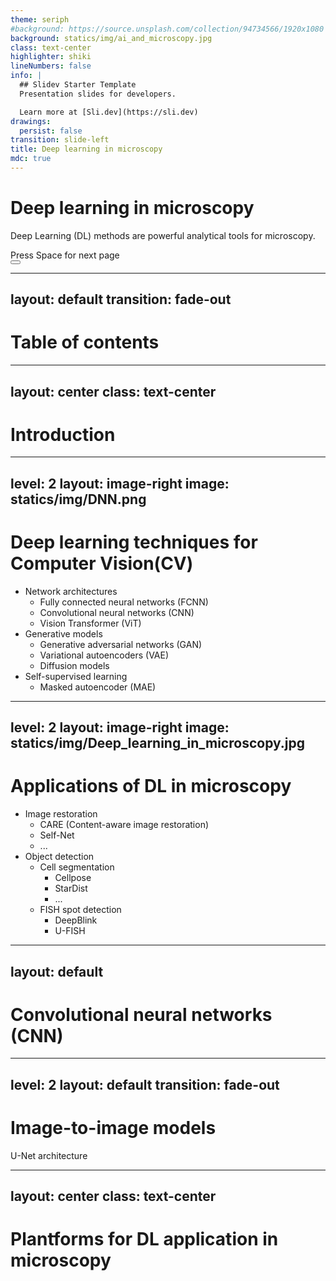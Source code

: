 ```yaml
---
theme: seriph
#background: https://source.unsplash.com/collection/94734566/1920x1080
background: statics/img/ai_and_microscopy.jpg
class: text-center
highlighter: shiki
lineNumbers: false
info: |
  ## Slidev Starter Template
  Presentation slides for developers.

  Learn more at [Sli.dev](https://sli.dev)
drawings:
  persist: false
transition: slide-left
title: Deep learning in microscopy
mdc: true
---
```


# Deep learning in microscopy

Deep Learning (DL) methods are powerful analytical tools for microscopy.

<div class="pt-12">
  <span @click="$slidev.nav.next" class="px-2 py-1 rounded cursor-pointer" hover="bg-white bg-opacity-10">
    Press Space for next page <carbon:arrow-right class="inline"/>
  </span>
</div>

<div class="abs-br m-6 flex gap-2">
  <button @click="$slidev.nav.openInEditor()" title="Open in Editor" class="text-xl slidev-icon-btn opacity-50 !border-none !hover:text-white">
    <carbon:edit />
  </button>
  <a href="https://github.com/slidevjs/slidev" target="_blank" alt="GitHub"
    class="text-xl slidev-icon-btn opacity-50 !border-none !hover:text-white">
    <carbon-logo-github />
  </a>
</div>

<!--
The last comment block of each slide will be treated as slide notes. It will be visible and editable in Presenter Mode along with the slide. [Read more in the docs](https://sli.dev/guide/syntax.html#notes)
-->

---
layout: default
transition: fade-out
---

# Table of contents

<Toc maxDepth="3"></Toc>

---
layout: center
class: text-center
---

# Introduction

---
level: 2
layout: image-right
image: statics/img/DNN.png
---

# Deep learning techniques for Computer Vision(CV)

+ Network architectures
  - Fully connected neural networks (FCNN)
  - Convolutional neural networks (CNN)
  - Vision Transformer (ViT)
+ Generative models
  - Generative adversarial networks (GAN)
  - Variational autoencoders (VAE)
  - Diffusion models
+ Self-supervised learning
  - Masked autoencoder (MAE)


---
level: 2
layout: image-right
image: statics/img/Deep_learning_in_microscopy.jpg
---

# Applications of DL in microscopy

+ Image restoration
  - CARE (Content-aware image restoration)
  - Self-Net
  - ...
+ Object detection
  - Cell segmentation
    * Cellpose
    * StarDist
    * ...
  - FISH spot detection
    * DeepBlink
    * U-FISH

---
layout: default
---

# Convolutional neural networks (CNN)

---
level: 2
layout: default
transition: fade-out
---

# Image-to-image models

U-Net architecture

---
layout: center
class: text-center
---

# Plantforms for DL application in microscopy


